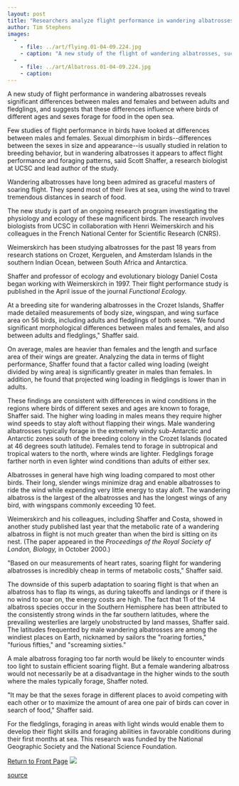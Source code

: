 ```yaml
---
layout: post
title: "Researchers analyze flight performance in wandering albatrosses"
author: Tim Stephens
images:
  -
    - file: ../art/flying.01-04-09.224.jpg
    - caption: "A new study of the flight of wandering albatrosses, such as this juvenile in the Crozet Islands, above, focuses on sex differences and differences between birds of different ages. Below, a female stays close to her chick in a Crozet Islands nest. Photos: Scott Shaffer, UCSC"
  -
    - file: ../art/Albatross.01-04-09.224.jpg
    - caption: 
---
```


A new study of flight performance in wandering albatrosses reveals significant differences between males and females and between adults and fledglings, and suggests that these differences influence where birds of different ages and sexes forage for food in the open sea.

Few studies of flight performance in birds have looked at differences between males and females. Sexual dimorphism in birds--differences between the sexes in size and appearance--is usually studied in relation to breeding behavior, but in wandering albatrosses it appears to affect flight performance and foraging patterns, said Scott Shaffer, a research biologist at UCSC and lead author of the study.  
  
Wandering albatrosses have long been admired as graceful masters of soaring flight. They spend most of their lives at sea, using the wind to travel tremendous distances in search of food.

The new study is part of an ongoing research program investigating the physiology and ecology of these magnificent birds. The research involves biologists from UCSC in collaboration with Henri Weimerskirch and his colleagues in the French National Center for Scientific Research (CNRS).

Weimerskirch has been studying albatrosses for the past 18 years from research stations on Crozet, Kerguelen, and Amsterdam Islands in the southern Indian Ocean, between South Africa and Antarctica.  
  
Shaffer and professor of ecology and evolutionary biology Daniel Costa began working with Weimerskirch in 1997. Their flight performance study is published in the April issue of the journal _Functional Ecology._   
  
At a breeding site for wandering albatrosses in the Crozet Islands, Shaffer made detailed measurements of body size, wingspan, and wing surface area on 56 birds, including adults and fledglings of both sexes. "We found significant morphological differences between males and females, and also between adults and fledglings," Shaffer said.   
  
On average, males are heavier than females and the length and surface area of their wings are greater. Analyzing the data in terms of flight performance, Shaffer found that a factor called wing loading (weight divided by wing area) is significantly greater in males than females. In addition, he found that projected wing loading in fledglings is lower than in adults.  
  
These findings are consistent with differences in wind conditions in the regions where birds of different sexes and ages are known to forage, Shaffer said. The higher wing loading in males means they require higher wind speeds to stay aloft without flapping their wings. Male wandering albatrosses typically forage in the extremely windy sub-Antarctic and Antarctic zones south of the breeding colony in the Crozet Islands (located at 46 degrees south latitude). Females tend to forage in subtropical and tropical waters to the north, where winds are lighter. Fledglings forage farther north in even lighter wind conditions than adults of either sex.   
  
Albatrosses in general have high wing loading compared to most other birds. Their long, slender wings minimize drag and enable albatrosses to ride the wind while expending very little energy to stay aloft. The wandering albatross is the largest of the albatrosses and has the longest wings of any bird, with wingspans commonly exceeding 10 feet.   
  
Weimerskirch and his colleagues, including Shaffer and Costa, showed in another study published last year that the metabolic rate of a wandering albatross in flight is not much greater than when the bird is sitting on its nest. (The paper appeared in the _Proceedings of the Royal Society of London, Biology,_ in October 2000.)  
  
"Based on our measurements of heart rates, soaring flight for wandering albatrosses is incredibly cheap in terms of metabolic costs," Shaffer said.  
  
The downside of this superb adaptation to soaring flight is that when an albatross has to flap its wings, as during takeoffs and landings or if there is no wind to soar on, the energy costs are high. The fact that 11 of the 14 albatross species occur in the Southern Hemisphere has been attributed to the consistently strong winds in the far southern latitudes, where the prevailing westerlies are largely unobstructed by land masses, Shaffer said. The latitudes frequented by male wandering albatrosses are among the windiest places on Earth, nicknamed by sailors the "roaring forties," "furious fifties," and "screaming sixties."   
  
A male albatross foraging too far north would be likely to encounter winds too light to sustain efficient soaring flight. But a female wandering albatross would not necessarily be at a disadvantage in the higher winds to the south where the males typically forage, Shaffer noted.   
  
"It may be that the sexes forage in different places to avoid competing with each other or to maximize the amount of area one pair of birds can cover in search of food," Shaffer said.  
  
For the fledglings, foraging in areas with light winds would enable them to develop their flight skills and foraging abilities in favorable conditions during their first months at sea. This research was funded by the National Geographic Society and the National Science Foundation.  
  
[Return to Front Page][1] ![ ][2]

[1]: ../../index.html
[2]: ../../images/trans.gif

[source](http://www1.ucsc.edu/currents/00-01/04-09/albatross.html "Permalink to albatross")
